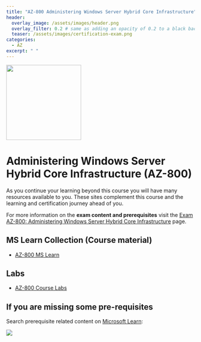 ```yaml
---
title: "AZ-800 Administering Windows Server Hybrid Core Infrastructure"
header:
  overlay_image: /assets/images/header.png
  overlay_filter: 0.2 # same as adding an opacity of 0.2 to a black background
  teaser: /assets/images/certification-exam.png
categories:
  - AZ
excerpt: " "
---
```

<img src="../../assets/images/certification-exam.png" width="200" height="200">

# Administering Windows Server Hybrid Core Infrastructure (AZ-800)

As you continue your learning beyond this course you will have many resources available to you. These sites complement this course and the learning and certification journey ahead of you.

For more information on the **exam content and prerequisites** visit the [Exam AZ-800: Administering Windows Server Hybrid Core Infrastructure](https://learn.microsoft.com/en-us/certifications/exams/az-800) page.

## MS Learn Collection (Course material)
- [AZ-800 MS Learn](https://aka.ms/courseAZ-800)

## Labs
- [AZ-800 Course Labs](https://microsoftlearning.github.io/AZ-800-Administering-Windows-Server-Hybrid-Core-Infrastructure/)

## If you are missing some pre-requisites
Search prerequisite related content on [Microsoft Learn](https://learn.microsoft.com/en-us/training/browse/):

<img src="../../assets/images/learn-search.png">